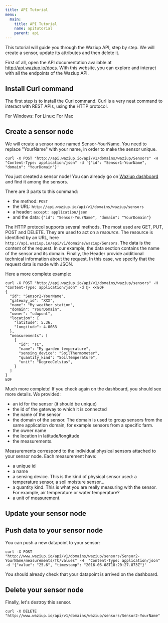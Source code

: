 ```yaml
---
title: API Tutorial
menu:
  main:
    title: API Tutorial
    name: apitutorial
    parent: api
---
```


This tutorial will guide you through the Waziup API, step by step.
We will create a sensor, update its attributes and then delete it.

First of all, open the API documentation available at http://api.waziup.io/docs.
With this website, you can explore and interact with all the endpoints of the Waziup API.

Install Curl command
--------------------

The first step is to install the Curl command.
Curl is a very neat command to interact with REST APIs, using the HTTP protocol.

For Windows:
For Linux:
For Mac


Create a sensor node
--------------------

We will create a sensor node named Sensor-YourName.
You need to replace "YourName" with your name, in order to make the sensor unique.

```
curl -X POST "http://api.waziup.io/api/v1/domains/waziup/Sensors" -H  "Content-Type: application/json" -d '{"id": "Sensor1-YourName", "domain": "YourDomain"}'
```

You just created a sensor node! You can already go on [Waziup dashboard](http://dashboard.waziup.io) and find it among the sensors.

There are 3 parts to this command:

- the method: `POST`
- the URL: `http://api.waziup.io/api/v1/domains/waziup/sensors`
- a header: `accept: application/json`
- and the data: `{"id": "Sensor-YourName", "domain": "YourDomain"}`

The HTTP protocol supports several methods. The most used are GET, PUT, POST and DELETE.
They are used to act on a *resource*.
The resource is identified by an URL, here `http://api.waziup.io/api/v1/domains/waziup/Sensors`.
The data is the content of the request. 
In our example, the data section contains the name of the sensor and its domain.
Finally, the Header provide additional technical information about the request.
In this case, we specify that the request data is made with JSON.

Here a more complete example:

```
curl -X POST "http://api.waziup.io/api/v1/domains/waziup/sensors" -H "Content-Type: application/json" -d @- <<EOF 
{
  "id": "Sensor2-YourName",
  "gateway_id": "XXX",
  "name": "My weather station",
  "domain": "YourDomain",
  "owner": "cdupont",
  "location": {
    "latitude": 5.36,
    "longitude": 4.0083
  },
  "measurements": [
    {
      "id": "TC",
      "name": "My garden temperature",
      "sensing_device": "SoilThermometer",
      "quantity_kind": "SoilTemperature",
      "unit": "DegreeCelsius",
    }
  ]
}
EOF
```

Much more complete! If you check again on the dashboard, you should see more details.
We provided:

- an id for the sensor (it should be unique)
- the id of the gateway to which it is connected
- the name of the sensor
- the domain of the sensor. The domain is used to group sensors from the same application domain, for example sensors from a specific farm.
- the owner name
- the location in latitude/longitude
- the measurements.

Measurements correspond to the individual physical sensors attached to your sensor node.
Each measurement have:

- a unique id
- a name
- a sensing device. This is the kind of physical sensor used: a temperature sensor, a soil moisture sensor...
- a quantity kind. This is what you are really measuring with the sensor. For example, air temperature or water temperature?
- a unit of measurement.


Update your sensor node
-----------------------


Push data to your sensor node
-----------------------------

You can push a new datapoint to your sensor:

```
curl -X POST "http://www.waziup.io/api/v1/domains/waziup/sensors/Sensor2-YourName/measurements/TC/values" -H  "Content-Type: application/json" -d '{"value": "25.6", "timestamp": "2016-06-08T18:20:27.873Z"}'
```

You should already check that your datapoint is arrived on the dashboard.


Delete your sensor node
-----------------------

Finally, let's destroy this sensor.

```
curl -X DELETE "http://www.waziup.io/api/v1/domains/waziup/sensors/Sensor2-YourName"
```
